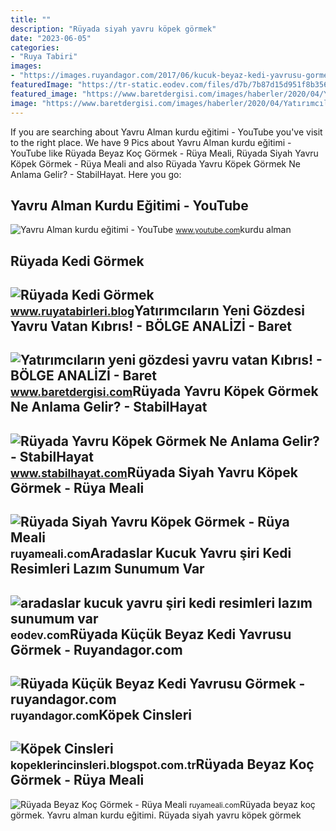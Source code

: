 ```yaml
---
title: ""
description: "Rüyada siyah yavru köpek görmek"
date: "2023-06-05"
categories:
- "Ruya Tabiri"
images:
- "https://images.ruyandagor.com/2017/06/kucuk-beyaz-kedi-yavrusu-gormek-2310.jpg"
featuredImage: "https://tr-static.eodev.com/files/d7b/7b87d15d951f8b3569b07738c22bbd89.jpg"
featured_image: "https://www.baretdergisi.com/images/haberler/2020/04/Yatırımcıların-yeni-gözdesi-yavru-vatan-Kıbrıs.jpg"
image: "https://www.baretdergisi.com/images/haberler/2020/04/Yatırımcıların-yeni-gözdesi-yavru-vatan-Kıbrıs.jpg"
---
```


If you are searching about Yavru Alman kurdu eğitimi - YouTube you've visit to the right place. We have 9 Pics about Yavru Alman kurdu eğitimi - YouTube like Rüyada Beyaz Koç Görmek - Rüya Meali, Rüyada Siyah Yavru Köpek Görmek - Rüya Meali and also Rüyada Yavru Köpek Görmek Ne Anlama Gelir? - StabilHayat. Here you go:

Yavru Alman Kurdu Eğitimi - YouTube
-----------------------------------

 ![Yavru Alman kurdu eğitimi - YouTube](https://i.ytimg.com/vi/CTPd3G7oP4k/maxresdefault.jpg) <small>www.youtube.com</small>kurdu alman

Rüyada Kedi Görmek
------------------

 ![Rüyada Kedi Görmek](https://www.ruyatabirleri.blog/wp-content/uploads/2018/02/400653-728xauto.jpg) <small>www.ruyatabirleri.blog</small>Yatırımcıların Yeni Gözdesi Yavru Vatan Kıbrıs! - BÖLGE ANALİZİ - Baret
-----------------------------------------------------------------------

 ![Yatırımcıların yeni gözdesi yavru vatan Kıbrıs! - BÖLGE ANALİZİ - Baret](https://www.baretdergisi.com/images/haberler/2020/04/Yatırımcıların-yeni-gözdesi-yavru-vatan-Kıbrıs.jpg) <small>www.baretdergisi.com</small>Rüyada Yavru Köpek Görmek Ne Anlama Gelir? - StabilHayat
--------------------------------------------------------

 ![Rüyada Yavru Köpek Görmek Ne Anlama Gelir? - StabilHayat](https://www.stabilhayat.com/wp-content/uploads/2020/04/rüyada-yavru-köpek-görmek.jpg) <small>www.stabilhayat.com</small>Rüyada Siyah Yavru Köpek Görmek - Rüya Meali
--------------------------------------------

 ![Rüyada Siyah Yavru Köpek Görmek - Rüya Meali](http://ruyameali.com/wp-content/uploads/2019/02/ruyada-siyah-yavru-kopek-gormek.jpg) <small>ruyameali.com</small>Aradaslar Kucuk Yavru şiri Kedi Resimleri Lazım Sunumum Var
-----------------------------------------------------------

 ![aradaslar kucuk yavru şiri kedi resimleri lazım sunumum var](https://tr-static.eodev.com/files/d7b/7b87d15d951f8b3569b07738c22bbd89.jpg) <small>eodev.com</small>Rüyada Küçük Beyaz Kedi Yavrusu Görmek - Ruyandagor.com
-------------------------------------------------------

 ![Rüyada Küçük Beyaz Kedi Yavrusu Görmek - ruyandagor.com](https://images.ruyandagor.com/2017/06/kucuk-beyaz-kedi-yavrusu-gormek-2310.jpg) <small>ruyandagor.com</small>Köpek Cinsleri
--------------

 ![Köpek Cinsleri](http://3.bp.blogspot.com/-ZpoubelB3gA/UhS9iQZRCoI/AAAAAAAAAAc/E5qXKVjqPqk/s1600/yorkshire_terrier.jpg) <small>kopeklerincinsleri.blogspot.com.tr</small>Rüyada Beyaz Koç Görmek - Rüya Meali
------------------------------------

 ![Rüyada Beyaz Koç Görmek - Rüya Meali](http://ruyameali.com/wp-content/uploads/2019/04/ruyada-beyaz-koc-gormek-810x536.png) <small>ruyameali.com</small>Rüyada beyaz koç görmek. Yavru alman kurdu eğitimi. Rüyada siyah yavru köpek görmek
